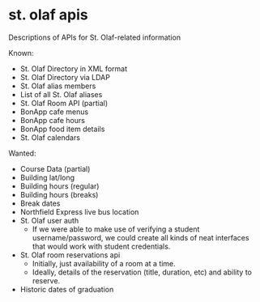 # st. olaf apis
Descriptions of APIs for St. Olaf-related information

Known:
- St. Olaf Directory in XML format
- St. Olaf Directory via LDAP
- St. Olaf alias members
- List of all St. Olaf aliases
- St. Olaf Room API (partial)
- BonApp cafe menus
- BonApp cafe hours
- BonApp food item details
- St. Olaf calendars

Wanted:
- Course Data (partial)
- Building lat/long
- Building hours (regular)
- Building hours (breaks)
- Break dates
- Northfield Express live bus location
- St. Olaf user auth
    - If we were able to make use of verifying a student username/password, we could create all kinds of neat interfaces that would work with student credentials. 
- St. Olaf room reservations api
    - Initially, just availability of a room at a time. 
    - Ideally, details of the reservation (title, duration, etc) and ability to reserve. 
- Historic dates of graduation
